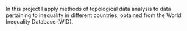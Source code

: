 

In this project I apply methods of topological data analysis to data pertaining to inequality in different countries, obtained from the World Inequality Database (WID).